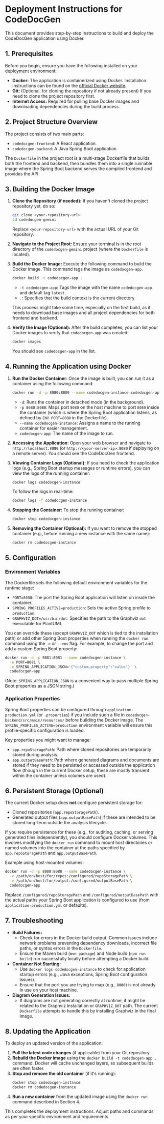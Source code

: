 # Deployment Instructions for CodeDocGen

This document provides step-by-step instructions to build and deploy the CodeDocGen application using Docker.

## 1. Prerequisites

Before you begin, ensure you have the following installed on your deployment environment:

*   **Docker:** The application is containerized using Docker. Installation instructions can be found on the [official Docker website](https://docs.docker.com/engine/install/).
*   **Git:** (Optional, for cloning the repository if not already present) If you need to clone the project repository first.
*   **Internet Access:** Required for pulling base Docker images and downloading dependencies during the build process.

## 2. Project Structure Overview

The project consists of two main parts:

*   `codedocgen-frontend`: A React application.
*   `codedocgen-backend`: A Java Spring Boot application.

The `Dockerfile` in the project root is a multi-stage Dockerfile that builds both the frontend and backend, then bundles them into a single runnable image where the Spring Boot backend serves the compiled frontend and provides the API.

## 3. Building the Docker Image

1.  **Clone the Repository (if needed):**
    If you haven't cloned the project repository yet, do so:
    ```bash
    git clone <your-repository-url>
    cd codedocgen-gemini 
    ```
    Replace `<your-repository-url>` with the actual URL of your Git repository.

2.  **Navigate to the Project Root:**
    Ensure your terminal is in the root directory of the `codedocgen-gemini` project (where the `Dockerfile` is located).

3.  **Build the Docker Image:**
    Execute the following command to build the Docker image. This command tags the image as `codedocgen-app`.
    ```bash
    docker build -t codedocgen-app .
    ```
    *   `-t codedocgen-app`: Tags the image with the name `codedocgen-app` and default tag `latest`.
    *   `.`: Specifies that the build context is the current directory.

    This process might take some time, especially on the first build, as it needs to download base images and all project dependencies for both frontend and backend.

4.  **Verify the Image (Optional):**
    After the build completes, you can list your Docker images to verify that `codedocgen-app` was created:
    ```bash
    docker images
    ```
    You should see `codedocgen-app` in the list.

## 4. Running the Application using Docker

1.  **Run the Docker Container:**
    Once the image is built, you can run it as a container using the following command:
    ```bash
    docker run -d -p 8080:8080 --name codedocgen-instance codedocgen-app
    ```
    *   `-d`: Runs the container in detached mode (in the background).
    *   `-p 8080:8080`: Maps port `8080` on the host machine to port `8080` inside the container (which is where the Spring Boot application listens, as defined by `ENV PORT=8080` in the Dockerfile).
    *   `--name codedocgen-instance`: Assigns a name to the running container for easier management.
    *   `codedocgen-app`: The name of the image to run.

2.  **Accessing the Application:**
    Open your web browser and navigate to `http://localhost:8080` (or `http://<your-server-ip>:8080` if deploying on a remote server).
    You should see the CodeDocGen frontend.

3.  **Viewing Container Logs (Optional):**
    If you need to check the application logs (e.g., Spring Boot startup messages or runtime errors), you can view the logs of the running container:
    ```bash
    docker logs codedocgen-instance
    ```
    To follow the logs in real-time:
    ```bash
    docker logs -f codedocgen-instance
    ```

4.  **Stopping the Container:**
    To stop the running container:
    ```bash
    docker stop codedocgen-instance
    ```

5.  **Removing the Container (Optional):**
    If you want to remove the stopped container (e.g., before running a new instance with the same name):
    ```bash
    docker rm codedocgen-instance
    ```

## 5. Configuration

### Environment Variables

The Dockerfile sets the following default environment variables for the runtime stage:

*   `PORT=8080`: The port the Spring Boot application will listen on inside the container.
*   `SPRING_PROFILES_ACTIVE=production`: Sets the active Spring profile to `production`.
*   `GRAPHVIZ_DOT=/usr/bin/dot`: Specifies the path to the Graphviz `dot` executable for PlantUML.

You can override these (except `GRAPHVIZ_DOT` which is tied to the installation path) or add other Spring Boot properties when running the `docker run` command using the `-e` or `--env` flag. For example, to change the port and add a custom Spring Boot property:

```bash
docker run -d -p 8081:8081 --name codedocgen-instance \
  -e PORT=8081 \
  -e SPRING_APPLICATION_JSON='{"custom.property":"value"}' \
  codedocgen-app
```
(Note: `SPRING_APPLICATION_JSON` is a convenient way to pass multiple Spring Boot properties as a JSON string.)

### Application Properties

Spring Boot properties can be configured through `application-production.yml` (or `.properties`) if you include such a file in `codedocgen-backend/src/main/resources/` before building the Docker image. The `SPRING_PROFILES_ACTIVE=production` environment variable will ensure this profile-specific configuration is loaded.

Key properties you might want to manage:

*   `app.repoStoragePath`: Path where cloned repositories are temporarily stored during analysis.
*   `app.outputBasePath`: Path where generated diagrams and documents are stored if they need to be persisted or accessed outside the application flow (though in the current Docker setup, these are mostly transient within the container unless volumes are used).

## 6. Persistent Storage (Optional)

The current Docker setup does **not** configure persistent storage for:

*   Cloned repositories (`app.repoStoragePath`).
*   Generated output files (`app.outputBasePath`) if these are intended to be stored long-term outside the analysis lifecycle.

If you require persistence for these (e.g., for auditing, caching, or serving generated files independently), you should configure Docker volumes. This involves modifying the `docker run` command to mount host directories or named volumes into the container at the paths specified by `app.repoStoragePath` and `app.outputBasePath`.

Example using host-mounted volumes:
```bash
docker run -d -p 8080:8080 --name codedocgen-instance \
  -v /path/on/host/for/repos:/configured/repoStoragePath \
  -v /path/on/host/for/output:/configured/outputBasePath \
  codedocgen-app
```
Replace `/configured/repoStoragePath` and `/configured/outputBasePath` with the actual paths your Spring Boot application is configured to use (from `application-production.yml` or defaults).

## 7. Troubleshooting

*   **Build Failures:**
    *   Check for errors in the Docker build output. Common issues include network problems preventing dependency downloads, incorrect file paths, or syntax errors in the `Dockerfile`.
    *   Ensure the Maven build (`mvn package`) and Node build (`npm run build`) run successfully locally before attempting a Docker build.
*   **Container Not Starting:**
    *   Use `docker logs codedocgen-instance` to check for application startup errors (e.g., Java exceptions, Spring Boot configuration issues).
    *   Ensure that the port you are trying to map (e.g., `8080`) is not already in use on your host machine.
*   **Diagram Generation Issues:**
    *   If diagrams are not generating correctly at runtime, it might be related to the Graphviz installation or `GRAPHVIZ_DOT` path. The current `Dockerfile` attempts to handle this by installing Graphviz in the final image.

## 8. Updating the Application

To deploy an updated version of the application:

1.  **Pull the latest code changes** (if applicable) from your Git repository.
2.  **Rebuild the Docker image** using the `docker build -t codedocgen-app .` command. Docker will cache unchanged layers, so subsequent builds are often faster.
3.  **Stop and remove the old container** (if it's running):
    ```bash
    docker stop codedocgen-instance
    docker rm codedocgen-instance
    ```
4.  **Run a new container** from the updated image using the `docker run` command described in Section 4.

This completes the deployment instructions. Adjust paths and commands as per your specific environment and requirements. 